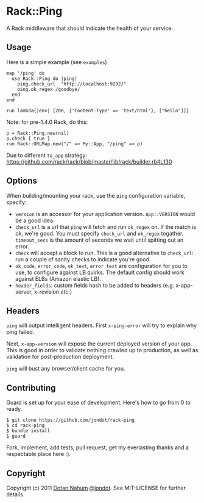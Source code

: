 # Rack::Ping
A Rack middleware that should indicate the health of your service.


## Usage
Here is a simple example (see `examples`)

    map '/ping' do
      use Rack::Ping do |ping|
        ping.check_url  "http://localhost:9292/"
        ping.ok_regex /goodbye/
      end
    end

    run lambda{|env| [200, {'Content-Type' => 'text/html'}, ["hello"]]}


Note: for pre-1.4.0 Rack, do this:

    p = Rack::Ping.new(nil)
    p.check { true }
    run Rack::URLMap.new("/" => My::App, "/ping" => p)

Due to different `to_app` strategy: https://github.com/rack/rack/blob/master/lib/rack/builder.rb#L130

## Options

When building/mounting your rack, use the `ping` configuration variable,
specify:

* `version` is an accessor for your application version. `App::VERSION`
  would be a good idea.
* `check_url` is a url that `ping` will fetch and run `ok_regex` on. If
  the match is ok, we're good. You must specify `check_url` and
`ok_regex` togather. `timeout_secs` is the amount of seconds we wait
until spitting out an error.
* `check` will accept a block to run. This is a good alternative to
  `check_url`: run a couple of sanity checks to indicate you're good.
* `ok_code`, `error_code`, `ok_text`, `error_text` are configuration for
  you to use, to configure against LB quirks. The default config should
work against ELBs (Amazon elastic LB).
* `header_fields`: custom fields hash to be added to headers (e.g. x-app-server,
  x-revision etc.)

## Headers

`ping` will output intelligent headers. First `x-ping-error` will try to
explain why ping failed.  

Next, `x-app-version` will expose the current deployed version of your
app. This is good in order to validate nothing crawled up to production,
as well as validation for post-production deployment.  

`ping` will bust any browser/client cache for you.


## Contributing

Guard is set up for your ease of development. Here's how to go from 0 to
ready.

    $ git clone https://github.com/jondot/rack-ping
    $ cd rack-ping
    $ bundle install
    $ guard

Fork, implement, add tests, pull request, get my everlasting thanks and a respectable place here :).


## Copyright

Copyright (c) 2011 [Dotan Nahum](http://gplus.to/dotan) [@jondot](http://twitter.com/jondot). See MIT-LICENSE for further details.

